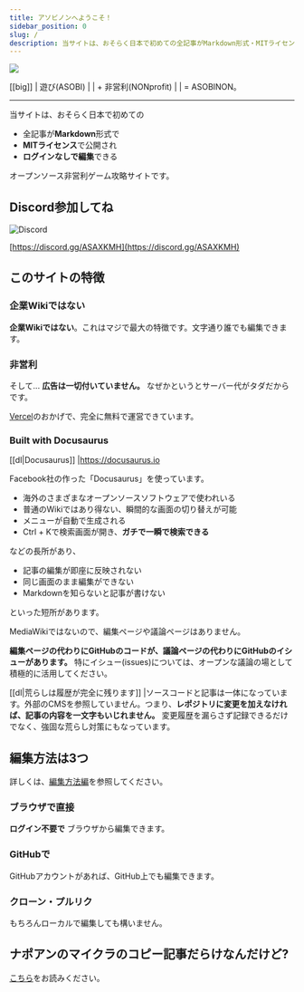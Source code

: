 ```yaml
---
title: アソビノンへようこそ！
sidebar_position: 0
slug: /
description: 当サイトは、おそらく日本で初めての全記事がMarkdown形式・MITライセンスで公開され、ログインなしで編集できるオープンソース非営利ゲーム攻略サイトです。
---
```


![](/ogp/ogp-1200x630.png)

[[big]]
| 遊び(ASOBI)
|
| \+ 非営利(NONprofit)
|
| = ASOBINON。

---

当サイトは、おそらく日本で初めての

- 全記事が**Markdown**形式で
- **MITライセンス**で公開され
- **ログインなしで編集**できる

オープンソース非営利ゲーム攻略サイトです。

## Discord参加してね

![Discord](https://img.shields.io/discord/390466362373570561)

[https://discord.gg/ASAXKMH](https://discord.gg/ASAXKMH)

## このサイトの特徴

### 企業Wikiではない

**企業Wikiではない**。これはマジで最大の特徴です。文字通り誰でも編集できます。

### 非営利

そして... **広告は一切付いていません。** なぜかというとサーバー代がタダだからです。

[Vercel](https://vercel.com)のおかげで、完全に無料で運営できています。

### Built with Docusaurus

[[dl|Docusaurus]]
|<https://docusaurus.io>

Facebook社の作った「Docusaurus」を使っています。

- 海外のさまざまなオープンソースソフトウェアで使われいる
- 普通のWikiではあり得ない、瞬間的な画面の切り替えが可能
- メニューが自動で生成される
- Ctrl + Kで検索画面が開き、**ガチで一瞬で検索できる**

などの長所があり、

- 記事の編集が即座に反映されない
- 同じ画面のまま編集ができない
- Markdownを知らないと記事が書けない

といった短所があります。

MediaWikiではないので、編集ページや議論ページはありません。

**編集ページの代わりにGitHubのコードが、議論ページの代わりにGitHubのイシューがあります。** 特にイシュー(issues)については、オープンな議論の場として積極的に活用してください。

[[dl|荒らしは履歴が完全に残ります]]
|ソースコードと記事は一体になっています。外部のCMSを参照していません。つまり、**レポジトリに変更を加えなければ、記事の内容を一文字もいじれません。** 変更履歴を漏らさず記録できるだけでなく、強固な荒らし対策にもなっています。

## 編集方法は3つ

詳しくは、[編集方法編](/ASOBINON/contribute/)を参照してください。

### ブラウザで直接

**ログイン不要で** ブラウザから編集できます。

### GitHubで

GitHubアカウントがあれば、GitHub上でも編集できます。

### クローン・プルリク

もちろんローカルで編集しても構いません。

## ナポアンのマイクラのコピー記事だらけなんだけど?

[こちら](/ASOBINON/napoan)をお読みください。
